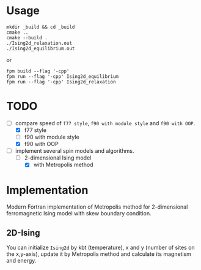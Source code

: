 # Usage
```console
mkdir _build && cd _build
cmake ..
cmake --build .
./Ising2d_relaxation.out
./Ising2d_equilibrium.out
```
or
```console
fpm build --flag '-cpp'
fpm run --flag '-cpp' Ising2d_equilibrium
fpm run --flag '-cpp' Ising2d_relaxation
```
# TODO
- [ ] compare speed of `f77 style`, `f90 with module style` and  `f90 with OOP`.
  - [x] f77 style
  - [ ] f90 with module style
  - [x] f90 with OOP
- [ ] implement several spin models and algorithms.
  - [ ] 2-dimensional Ising model
	- [x] with Metropolis method
# Implementation
Modern Fortran implementation of Metropolis method for 2-dimensional ferromagnetic Ising model with skew boundary condition.
## 2D-Ising
You can initialize `Ising2d` by kbt (temperature), x and y (number of sites on the x,y-axis), update it by Metropolis method and calculate its magnetism and energy.
